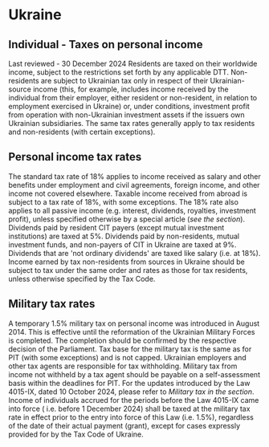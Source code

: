 # Ukraine
## Individual - Taxes on personal income
Last reviewed - 30 December 2024
Residents are taxed on their worldwide income, subject to the restrictions set forth by any applicable DTT.
Non-residents are subject to Ukrainian tax only in respect of their Ukrainian-source income (this, for example, includes income received by the individual from their employer, either resident or non-resident, in relation to employment exercised in Ukraine) or, under conditions, investment profit from operation with non-Ukrainian investment assets if the issuers own Ukrainian subsidiaries.
The same tax rates generally apply to tax residents and non-residents (with certain exceptions).
## Personal income tax rates
The standard tax rate of 18% applies to income received as salary and other benefits under employment and civil agreements, foreign income, and other income not covered elsewhere.
Taxable income received from abroad is subject to a tax rate of 18%, with some exceptions.
The 18% rate also applies to all passive income (e.g. interest, dividends, royalties, investment profit), unless specified otherwise by a special article (_see the section_). Dividends paid by resident CIT payers (except mutual investment institutions) are taxed at 5%. Dividends paid by non-residents, mutual investment funds, and non-payers of CIT in Ukraine are taxed at 9%. Dividends that are 'not ordinary dividends' are taxed like salary (i.e. at 18%).
Income earned by tax non-residents from sources in Ukraine should be subject to tax under the same order and rates as those for tax residents, unless otherwise specified by the Tax Code.
## Military tax rates
A temporary 1.5% military tax on personal income was introduced in August 2014. This is effective until the reformation of the Ukrainian Military Forces is completed. The completion should be confirmed by the respective decision of the Parliament.
Tax base for the military tax is the same as for PIT (with some exceptions) and is not capped.
Ukrainian employers and other tax agents are responsible for tax withholding. Military tax from income not withheld by a tax agent should be payable on a self-assessment basis within the deadlines for PIT.
For the updates introduced by the Law 4015-IX, dated 10 October 2024, please refer to _Military tax_ _in the section_. 
Income of individuals accrued for the periods before the Law 4015-IX came into force ( i.e. before 1 December 2024) shall be taxed at the military tax rate in effect prior to the entry into force of this Law (i.e. 1.5%), regardless of the date of their actual payment (grant), except for cases expressly provided for by the Tax Code of Ukraine.

